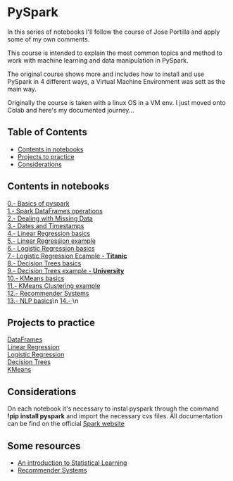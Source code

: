 # PySpark

In this series of notebooks I'll follow the course of Jose Portilla and apply some of my own comments.

This course is intended to explain the most common topics and method to work with machine learning and data manipulation in PySpark.

The original course shows more and includes how to install and use PySpark in 4 different ways, a Virtual Machine Environment was sett as the main way.

Originally the course is taken with a linux OS in a VM env. I just moved onto Colab and here's my documented journey...

## Table of Contents
* [Contents in notebooks](https://github.com/Ricardo-Jaramillo/PySpark/blob/main/README.md#contents-in-notebooks)
* [Projects to practice](https://github.com/Ricardo-Jaramillo/PySpark/blob/main/README.md#Projects-to-practice)
* [Considerations](https://github.com/Ricardo-Jaramillo/PySpark/blob/main/README.md#Considerations)

## Contents in notebooks
[0.- Basics of pyspark](https://github.com/Ricardo-Jaramillo/PySpark/blob/main/00_Basics_of_PySpark.ipynb) <br />
[1.- Spark DataFrames operations](https://github.com/Ricardo-Jaramillo/PySpark/blob/main/01_Spark_DataFrames_operations.ipynb) <br />
[2.- Dealing with Missing Data](https://github.com/Ricardo-Jaramillo/PySpark/blob/main/02_Missing_data.ipynb) <br />
[3.- Dates and Timestamps](https://github.com/Ricardo-Jaramillo/PySpark/blob/main/03_Dates_and_Timestamps.ipynb) <br />
[4.- Linear Regression basics](https://github.com/Ricardo-Jaramillo/PySpark/blob/main/04_Linear_Regression_basics.ipynb) <br />
[5.- Linear Regression example](https://github.com/Ricardo-Jaramillo/PySpark/blob/main/05_Linear_regression_example.ipynb) <br />
[6.- Logistic Regression basics](https://github.com/Ricardo-Jaramillo/PySpark/blob/main/06_Logistic_Regression.ipynb) <br />
[7.- Logistic Regression Ecample - **Titanic**](https://github.com/Ricardo-Jaramillo/PySpark/blob/main/07_Logistic_Regression_Titanic_example.ipynb) <br />
[8.- Decision Trees basics](https://github.com/Ricardo-Jaramillo/PySpark/blob/main/08_DecisionTrees_%26_RandomForests_Basics.ipynb) <br />
[9.- Decision Trees example - **University**](https://github.com/Ricardo-Jaramillo/PySpark/blob/main/09_DecisionTrees_%26_RandomForests_University_example.ipynb) <br />
[10.- KMeans basics](https://github.com/Ricardo-Jaramillo/PySpark/blob/main/10_KMeans_Clustering_basics.ipynb) <br />
[11.- KMeans Clustering example](https://github.com/Ricardo-Jaramillo/PySpark/blob/main/11_KMeans_clustering_exmaple.ipynb) <br />
[12.- Recommender Systems](https://github.com/Ricardo-Jaramillo/PySpark/blob/main/12_RecommenderSystems.ipynb) <br />
[13.- NLP basics]()\n
[14.- ]()\n

## Projects to practice
[DataFrames](https://github.com/Ricardo-Jaramillo/PySpark/blob/main/Project_DataFrames.ipynb) <br />
[Linear Regression](https://github.com/Ricardo-Jaramillo/PySpark/blob/main/Project_LinearRegression.ipynb) <br />
[Logistic Regression](https://github.com/Ricardo-Jaramillo/PySpark/blob/main/Project_Logistic_Regression.ipynb) <br />
[Decision Trees](https://github.com/Ricardo-Jaramillo/PySpark/blob/main/Project_DecisionTrees_classifier.ipynb) <br />
[KMeans](https://github.com/Ricardo-Jaramillo/PySpark/blob/main/Project_KMeans_Clustering) <br />

## Considerations

On each notebook it's necessary to instal pyspark through the command **!pip install pyspark** and import the necessary cvs files.
All documentation can be find on the official [Spark website](https://spark.apache.org/docs/latest/ml-guide.html)

## Some resources
* [An introduction to Statistical Learning](https://hastie.su.domains/ISLP/ISLP_website.pdf)
* [Recommender Systems](http://pzs.dstu.dp.ua/DataMining/recom/bibl/1jannach_dietmar_zanker_markus_felfernig_alexander_friedrich.pdf)

